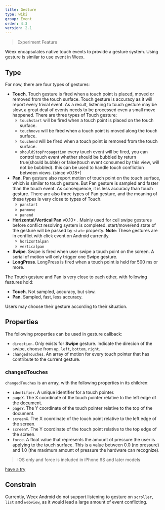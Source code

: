 ```yaml
---
title: Gesture
type: wiki
group: Event
order: 4.3
version: 2.1
---
```


<!-- toc -->

> Experiment Feature

Weex encapsulates native touch events to provide a gesture system. Using gesture is similar to use event in Weex.

## Type
For now, there are four types of gestures:

* **Touch**. Touch gesture is fired when a touch point is placed, moved or removed from the touch surface. Touch gesture is accuracy as it will report every trivial event. As a result, listening to touch gesture may be slow, a great deal of events needs to be processed even a small move happened. There are three types of Touch gesture:
	* `touchstart` will be fired when a touch point is placed on the touch surface.
	* `touchmove` will be fired when a touch point is moved along the touch surface.
	* `touchend` will be fired when a touch point is removed from the touch surface.
	* `shouldStopPropagation`  every touch event will be fired, you can control touch event whether should be bubbled by return true(should bubble) or false(touch event consumed by this view, will not be bubbled). this can be used to handle touch confliction between views. (since v0.18+)
* **Pan**. Pan gesture also report motion of touch point on the touch surface, which is similar to touch gesture. But Pan gesture is sampled and faster than the touch event. As consequence, it is less accuracy than touch gesture. There are also three types of Pan gesture, and the meaning of these types is very close to types of Touch.
	* `panstart`
	* `panmove`
	* `panend`
* **Horizontal/Vertical Pan** <span class="api-version">v0.10+</span> . Mainly used for cell swipe gestures before conflict resolving system is completed. start/move/end state of the gesture will be passed by `state` property. **Note**: These gestures are in conflict with click event on Android currently.
  * `horizontalpan`
  * `verticalpan`
* **Swipe**. Swipe is fired when user swipe a touch point on the screen. A serial of motion will only trigger one Swipe gesture.
* **LongPress**. LongPress is fired when a touch point is held for 500 ms or more.

The Touch gesture and Pan is very close to each other, with following features hold:

* **Touch**. Not sampled, accuracy, but slow.
* **Pan**. Sampled, fast, less accuracy.

Users may choose their gesture according to their situation.

## Properties
The following properties can be used in gesture callback:

* `direction`. Only exists for **Swipe** gesture. Indicate the direcion of the swipe, choose from `up`, `left`, `bottom`, `right`.
* `changedTouches`. An array of motion for every touch pointer that has contribute to the current gesture.

### changedTouches

`changedTouches` is an array, with the following properties in its children:

* `identifier`. A unique identifier for a touch pointer.
* `pageX`. The X coordinate of the touch pointer relative to the left edge of the document.
* `pageY`. The Y coordinate of the touch pointer relative to the top of the document.
* `screenX`. The X coordinate of the touch point relative to the left edge of the screen.
* `screenY`. The Y coordinate of the touch point relative to the top edge of the screen.
* `force`. A float value that represents the amount of pressure the user is applying to the touch surface. This is a value between 0.0 (no pressure) and 1.0 (the maximum amount of pressure the hardware can recognize).
> iOS only and force is included in iPhone 6S and later models

[have a try](http://dotwe.org/vue/91b6929f4f9f97a099a30c516dc2db06)

## Constrain
Currently, Weex Android do not support listening to gesture on `scroller`, `list` and `webview`, as it would lead a large amount of event conflicting.
